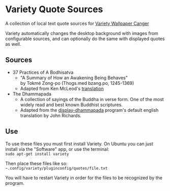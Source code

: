 # Variety Quote Sources
A collection of local text quote sources for [Variety Wallpaper Canger](http://peterlevi.com/variety/)

Variety automatically changes the desktop background with images from configurable sources, and can optionally do the same with displayed quotes as well.

## Sources
- 37 Practices of A Bodhisatva
  - "A Summary of How an Awakening Being Behaves"  
    by Tokmé Zong-po (Thogs.med bzang.po, 1245-1369)
  - Adapted from Ken McLeod's [translation](http://unfetteredmind.org/37-practices-of-a-bodhisattva/)
- The Dhammapada
  - A collection of sayings of the Buddha in verse form. One of the most widely read and best known Buddhist scriptures.
  - Adapted from the [display-dhammapada](http://unicode.strangled.net/me/rch/dd.html) program's default english translation by John Richards.

## Use
To use these files you must first install Variety. On Ubuntu you can just install via the "Software" app, or use the terminal:  
`sudo apt-get install variety`

Then place these files like so:  
`~.config/variety/pluginconfig/quotes/file.txt`

You will have to restart Variety in order for the files to be recognized by the program.
